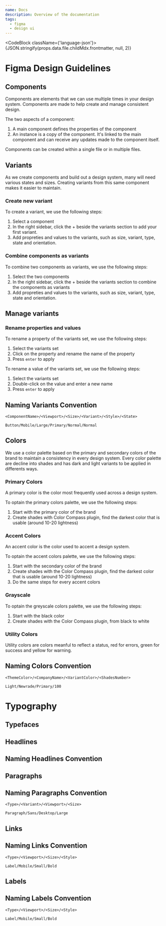 ```yaml
---
name: Docs
description: Overview of the documentation
tags:
  - figma
  - design ui
---
```


<CodeBlock
className={'language-json'}>{JSON.stringify(props.data.file.childMdx.frontmatter,
null, 2)}</CodeBlock>

# Figma Design Guidelines

## Components

Components are elements that we can use multiple times in your design system.
Components are made to help create and manage consistent design.

The two aspects of a component:

1. A main component defines the properties of the component
2. An instance is a copy of the component. It's linked to the main component and
   can receive any updates made to the component itself.

Components can be created within a single file or in multiple files.

## Variants

As we create components and build out a design system, many will need various
states and sizes. Creating variants from this same component makes it easier to
maintain.

### Create new variant

To create a variant, we use the following steps:

1. Select a component
2. In the right sidebar, click the + beside the variants section to add your
   first variant.
3. Add propreties and values to the variants, such as size, variant, type, state
   and orientation.

### Combine components as variants

To combine two components as variants, we use the following steps:

1. Select the two components
2. In the right sidebar, click the + beside the variants section to combine the
   components as variants
3. Add propreties and values to the variants, such as size, variant, type, state
   and orientation.

## Manage variants

### Rename properties and values

To rename a property of the variants set, we use the following steps:

1. Select the variants set
2. Click on the property and rename the name of the property
3. Press `enter` to apply

To rename a value of the variants set, we use the following steps:

1. Select the variants set
2. Double-click on the value and enter a new name
3. Press `enter` to apply

## Naming Variants Convention

```
<ComponentName>/<Viewport>/<Size>/<Variant>/<Style>/<State>

Button/Mobile/Large/Primary/Normal/Normal

```

## Colors

We use a color palette based on the primary and secondary colors of the brand to
maintain a consistency in every design system. Every color palette are decline
into shades and has dark and light variants to be applied in differents ways.

### Primary Colors

A primary color is the color most frequently used across a design system.

To optain the primary colors palette, we use the following steps:

1. Start with the primary color of the brand
2. Create shades with Color Compass plugin, find the darkest color that is
   usable (around 10-20 lightness)

### Accent Colors

An accent color is the color used to accent a design system.

To optain the accent colors palette, we use the following steps:

1. Start with the secondary color of the brand
2. Create shades with the Color Compass plugin, find the darkest color that is
   usable (around 10-20 lightness)
3. Do the same steps for every accent colors

### Grayscale

To optain the greyscale colors palette, we use the following steps:

1. Start with the black color
2. Create shades with the Color Compass plugin, from black to white

### Utility Colors

Utility colors are colors meanful to reflect a status, red for errors, green for
success and yellow for warning.

## Naming Colors Convention

```
<ThemeColor>/<CompanyName>/<VariantColor>/<ShadesNumber>

Light/Newrade/Primary/100

```

# Typography

## Typefaces

## Headlines

## Naming Headlines Convention

## Paragraphs

## Naming Paragraphs Convention

```
<Type>/<Variant>/<Viewport>/<Size>

Paragraph/Sans/Desktop/Large

```

## Links

## Naming Links Convention

```
<Type>/<Viewport>/<Size>/<Style>

Label/Mobile/Small/Bold

```

## Labels

## Naming Labels Convention

```
<Type>/<Viewport>/<Size>/<Style>

Label/Mobile/Small/Bold

```
